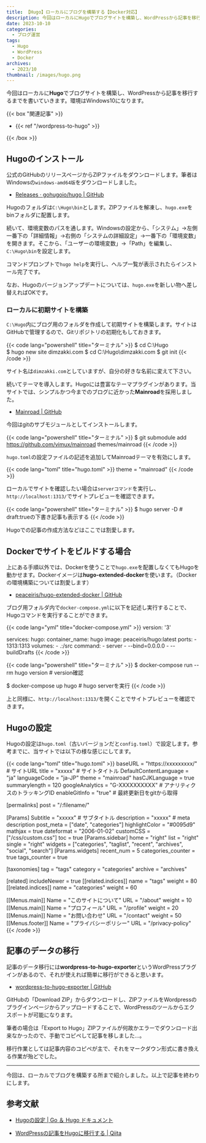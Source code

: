 ```yaml
---
title: 【Hugo】ローカルにブログを構築する【Docker対応】
description: 今回はローカルにHugoでブログサイトを構築し、WordPressから記事を移行するまでの流れを書いていきます。
date: 2023-10-10
categories: 
  - ブログ運営
tags: 
  - Hugo
  - WordPress
  - Docker
archives: 
  - 2023/10
thumbnail: /images/hugo.png
---
```


今回はローカルに**Hugo**でブログサイトを構築し、WordPressから記事を移行するまでを書いていきます。環境はWindows10になります。

{{< box "関連記事" >}}
<ul>
<li>{{< ref "/wordpress-to-hugo" >}}</li>
</ul>
{{< /box >}}

## Hugoのインストール

公式のGitHubのリリースページからZIPファイルをダウンロードします。筆者はWindowsの`windows-amd64版`をダウンロードしました。

* [Releases · gohugoio/hugo | GitHub](https://github.com/gohugoio/hugo/releases)

Hugoのフォルダは`C:\Hugo\bin`とします。ZIPファイルを解凍し、`hugo.exe`をbinフォルダに配置します。

続いて、環境変数のパスを通します。Windowsの設定から、「システム」→左側一番下の「詳細情報」→右側の「システムの詳細設定」→一番下の「環境変数」を開きます。そこから、「ユーザーの環境変数」→「Path」を編集し、`C:\Hugo\bin`を設定します。

コマンドプロンプトで`hugo help`を実行し、ヘルプ一覧が表示されたらインストール完了です。

なお、Hugoのバージョンアップデートについては、`hugo.exe`を新しい物へ差し替えればOKです。

### ローカルに初期サイトを構築

`C:\Hugo`内にブログ用のフォルダを作成して初期サイトを構築します。サイトはGitHubで管理するので、Gitリポジトリの初期化もしておきます。

{{< code lang="powershell" title="ターミナル" >}}
$ cd C:\Hugo\
$ hugo new site dimzakki.com
$ cd C:\Hugo\dimzakki.com
$ git init
{{< /code >}}

サイト名は`dimzakki.com`としていますが、自分の好きな名前に変えて下さい。

続いてテーマを導入します。Hugoには豊富なテーマプラグインがあります。当サイトでは、シンプルかつ今までのブログに近かった**Mainroad**を採用しました。

* [Mainroad | GitHub](https://github.com/vimux/mainroad)

今回はgitのサブモジュールとしてインストールします。

{{< code lang="powershell" title="ターミナル" >}}
$ git submodule add https://github.com/vimux/mainroad themes/mainroad
{{< /code >}}

`hugo.toml`の設定ファイルの記述を追加してMainroadテーマを有効にします。

{{< code lang="toml" title="hugo.toml" >}}
theme = "mainroad"
{{< /code >}}

ローカルでサイトを確認したい場合は`serverコマンド`を実行し、`http://localhost:1313/`でサイトプレビューを確認できます。

{{< code lang="powershell" title="ターミナル" >}}
$ hugo server -D # draft:trueの下書き記事も表示する
{{< /code >}}

Hugoでの記事の作成方法などはここでは割愛します。

## Dockerでサイトをビルドする場合

上にある手順以外では、Dockerを使うことで`hugo.exe`を配置しなくてもHugoを動かせます。Dockerイメージは**hugo-extended-docker**を使います。（Dockerの環境構築については割愛します）

* [peaceiris/hugo-extended-docker | GitHub](https://github.com/peaceiris/hugo-extended-docker)

ブログ用フォルダ内で`docker-compose.yml`に以下を記述し実行することで、Hugoコマンドを実行することができます。

{{< code lang="yml" title="docker-compose.yml" >}}
version: '3'

services:
  hugo:
    container_name: hugo
    image: peaceiris/hugo:latest
    ports:
      - 1313:1313
    volumes:
      - .:/src
    command:
      - server
      - --bind=0.0.0.0
      - --buildDrafts
{{< /code >}}

{{< code lang="powershell" title="ターミナル" >}}
$ docker-compose run --rm hugo version # version確認

$ docker-compose up hugo # hugo serverを実行
{{< /code >}}

上と同様に、`http://localhost:1313/`を開くことでサイトプレビューを確認できます。

## Hugoの設定

Hugoの設定は`hugo.toml`（古いバージョンだと`config.toml`）で設定します。参考までに、当サイトでは以下の様な感じにしてます。

{{< code lang="toml" title="hugo.toml" >}}
baseURL = "https://xxxxxxxxx/" # サイトURL
title = "xxxxx" # サイトタイトル
DefaultContentLanguage = "ja"
languageCode = "ja-JP"
theme = "mainroad"
hasCJKLanguage = true
summarylength = 120
googleAnalytics = "G-XXXXXXXXXX" # アナリティクスのトラッキングID
enableGitInfo = "true" # 最終更新日をgitから取得

[permalinks]
  post = "/:filename/"

[Params]
  Subtitle = "xxxxx" # サブタイトル
  description = "xxxxx" # meta description
  post_meta = ["date", "categories"]
  highlightColor = "#0095d9"
  mathjax = true
  dateformat = "2006-01-02"
  customCSS = ["/css/custom.css"]
  toc = true
[Params.sidebar]
  home = "right"
  list = "right"
  single = "right"
  widgets = ["categories", "taglist", "recent", "archives", "social", "search"]
[Params.widgets]
  recent_num = 5
  categories_counter = true
  tags_counter = true
  
[taxonomies]
  tag = "tags"
  category = "categories"
  archive = "archives"

[related]
  includeNewer = true
[[related.indices]]
  name = "tags"
  weight = 80
[[related.indices]]
  name = "categories"
  weight = 60

[[Menus.main]]
  Name = "このサイトについて"
  URL = "/about"
  weight = 10
[[Menus.main]]
  Name = "プロフィール"
  URL = "/profile"
  weight = 20
[[Menus.main]]
  Name = "お問い合わせ"
  URL = "/contact"
  weight = 50
[[Menus.footer]]
  Name = "プライバシーポリシー"
  URL = "/privacy-policy"
{{< /code >}}

## 記事のデータの移行

記事のデータ移行には**wordpress-to-hugo-exporter**というWordPressプラグインがあるので、それが使えれば簡単に移行ができると思います。

* [wordpress-to-hugo-exporter | GitHub](https://github.com/SchumacherFM/wordpress-to-hugo-exporter)

GitHubの「Download ZIP」からダウンロードし、ZIPファイルをWordpressのプラグインページからアップロードすることで、WordPressのツールからエクスポートが可能になります。

筆者の場合は「Export to Hugo」ZIPファイルが何故かエラーでダウンロード出来なかったので、手動でコピペして記事を移しました…。

移行作業としては記事内容のコピペが主で、それをマークダウン形式に書き換える作業が殆どでした。

* * *

今回は、ローカルでブログを構築する所まで紹介しました。以上で記事を終わりにします。

## 参考文献

* [Hugoの設定 | Go ＆ Hugo ドキュメント](https://juggernautjp.info/getting-started/configuration/)

* [WordPressの記事をHugoに移行する | Qiita](https://qiita.com/Tebasaki314/items/ec50bbbcc4a76a95c5cf)